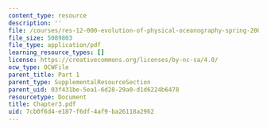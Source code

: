 ```yaml
---
content_type: resource
description: ''
file: /courses/res-12-000-evolution-of-physical-oceanography-spring-2007/7cb0f6d4e187f6df4af9ba26118a2962_Chapter3.pdf
file_size: 5089803
file_type: application/pdf
learning_resource_types: []
license: https://creativecommons.org/licenses/by-nc-sa/4.0/
ocw_type: OCWFile
parent_title: Part 1
parent_type: SupplementalResourceSection
parent_uid: 03f431be-5ea1-6d28-29a0-d1d6224b6478
resourcetype: Document
title: Chapter3.pdf
uid: 7cb0f6d4-e187-f6df-4af9-ba26118a2962
---
```

